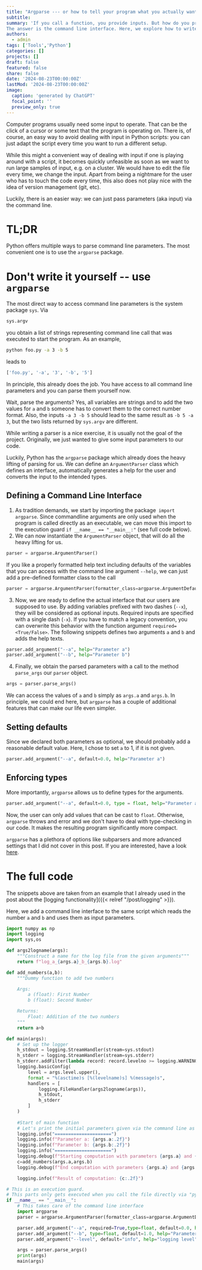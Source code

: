 ```yaml
---
title: "Argparse --- or how to tell your program what you actually want"
subtitle: 
summary: 'If you call a function, you provide inputs. But how do you provide inputs to a whole computer program?
The answer is the command line interface. Here, we explore how to write a simple command line interface in Python.'
authors:
  - admin
tags: ['Tools','Python']
categories: []
projects: []
draft: false
featured: false
share: false
date: '2024-08-23T00:00:00Z'
lastMod: '2024-08-23T00:00:00Z'
image:
  caption: 'generated by ChatGPT'
  focal_point: ''
  preview_only: true
---  
```

Computer programs usually need some input to operate. 
That can be the click of a cursor or some text that the program is operating on.
There is, of course, an easy way to avoid dealing with input in Python scripts: you can just adapt the script every time you want to run a different setup. 

While this might a convenient way of dealing with input if one is playing around with a script, it becomes quickly unfeasible as soon as we want to run large samples of input, e.g. on a cluster.
We would have to edit the file every time, we change the input.
Apart from being a nightmare for the user who has to touch the code every time, this also does not play nice with the idea of version management (git, etc).

Luckily, there is an easier way: we can just pass parameters (aka input) via the command line.

# TL;DR
Python offers multiple ways to parse command line parameters. 
The most convenient one is to use the `argparse` package.

# Don't write it yourself -- use `argparse`
The most direct way to access command line parameters is the system package `sys`.
Via 
```python
sys.argv
```
you obtain a list of strings representing command line call that was executed to start the program.
As an example,
```bash
python foo.py -a 3 -b 5
```
leads to 
```python
['foo.py', '-a', '3', '-b', '5']
```
In principle, this already does the job.
You have access to all command line parameters and you can parse them yourself now.

Wait, parse the arguments?
Yes, all variables are strings and to add the two values for `a` and `b` someone has to convert them to the correct number format.
Also, the inputs `-a 3 -b 5` should lead to the same result as `-b 5 -a 3`, but the two lists returned by `sys.argv` are different.

While writing a parser is a nice exercise, it is usually not the goal of the project. 
Originally, we just wanted to give some input parameters to our code.

Luckily, Python has the `argparse` package which already does the heavy lifting of parsing for us.
We can define an `ArgumentParser` class which defines an interface, automatically generates a help for the user and converts the input to the intended types.

## Defining a Command Line Interface
1. As tradition demands, we start by importing the package` import argparse`. 
Since commandline arguments are only used when the program is called directly as an executable, we can move this import to the execution guard `if __name__ == "__main__:"` (see full code below).
2. We can now instantiate the `ArgumentParser` object, that will do all the heavy lifting for us.
```python
parser = argparse.ArgumentParser()
```
If you like a properly formatted help text including defaults of the variables that you can access with the command line argument `--help`, we can just add a pre-defined formatter class to the call
```python
parser = argparse.ArgumentParser(formatter_class=argparse.ArgumentDefaultsHelpFormatter)
```
3. Now, we are ready to define the actual interface that our users are supposed to use.
By adding variables prefixed with two dashes (`--x`), they will be considered as optional inputs.
Required inputs are specified with a single dash (`-x`).
If you have to match a legacy convention, you can overwrite this behavior with the function argument `required=<True/False>`.
The following snippets defines two arguments `a` and `b` and adds the help texts.
```python
parser.add_argument("--a", help="Parameter a")
parser.add_argument("--b", help="Parameter b")
```
4. Finally, we obtain the parsed parameters with a call to the method `parse_args` our `parser` object.
```python
args = parser.parse_args()
```

We can access the values of `a` and `b` simply as `args.a` and `args.b`.
In principle, we could end here, but `argparse` has a couple of additional features that can make our life even simpler.

## Setting defaults
Since we declared both parameters as optional, we should probably add a reasonable default value.
Here, I chose to set `a` to 1, if it is not given.
```python
parser.add_argument("--a", default=0.0, help="Parameter a")
```

## Enforcing types
More importantly, `argparse` allows us to define types for the arguments.
```python
parser.add_argument("--a", default=0.0, type = float, help="Parameter a")
```
Now, the user can only add values that can be cast to `float`.
Otherwise, `argparse` throws and error and we don't have to deal with type-checking in our code.
It makes the resulting program significantly more compact.

`argparse` has a plethora of options like subparsers and more advanced settings that I did not cover in this post.
If you are interested, have a look [here](https://docs.python.org/3/library/argparse.html).

# The full code
The snippets above are taken from an example that I already used in the post about the [logging functionality]({{< relref "/post/logging" >}}).

Here, we add a command line interface to the same script which reads the number `a` and `b` and uses them as input parameters.

```python
import numpy as np
import logging
import sys,os

def args2logname(args):
    """Construct a name for the log file from the given arguments"""
    return f"log_a_{args.a}_b_{args.b}.log"

def add_numbers(a,b):
    """Dummy function to add two numbers

    Args:
        a (float): First Number
        b (float): Second Number

    Returns:
        Float: Addition of the two numbers
    """
    return a+b

def main(args):
    # Set up the logger
    h_stdout = logging.StreamHandler(stream=sys.stdout)
    h_stderr = logging.StreamHandler(stream=sys.stderr)
    h_stderr.addFilter(lambda record: record.levelno >= logging.WARNING)
    logging.basicConfig(
        level = args.level.upper(),
        format = "%(asctime)s [%(levelname)s] %(message)s",
        handlers = [
            logging.FileHandler(args2logname(args)),
            h_stdout,
            h_stderr
        ]
    )
    
    #Start of main function
    # Let's print the initial parameters given via the command line as INFO level
    logging.info("=====================")
    logging.info(f"Parameter a: {args.a:.2f}")
    logging.info(f"Parameter b: {args.b:.2f}")
    logging.info("=====================")
    logging.debug(f"Starting computation with parameters {args.a} and {args.b}")
    c=add_numbers(args.a,args.b)
    logging.debug(f"End computation with parameters {args.a} and {args.b}")

    logging.info(f"Result of computation: {c:.2f}")

# This is an execution guard.
# This parts only gets executed when you call the file directly via "python <....>" 
if __name__ == "__main__":
    # This takes care of the command line interface
    import argparse
    parser = argparse.ArgumentParser(formatter_class=argparse.ArgumentDefaultsHelpFormatter)

    parser.add_argument("--a", required=True,type=float, default=0.0, help="Parameter a")
    parser.add_argument("--b", type=float, default=1.0, help="Parameter b")
    parser.add_argument("--level", default="info", help="logging level")

    args = parser.parse_args()
    print(args)
    main(args)
```